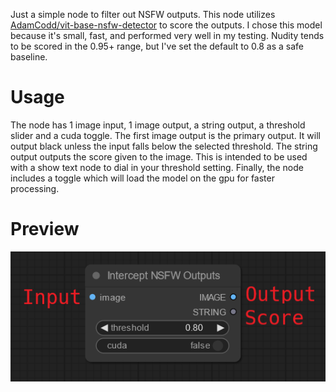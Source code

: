 Just a simple node to filter out NSFW outputs. This node utilizes [AdamCodd/vit-base-nsfw-detector](https://huggingface.co/AdamCodd/vit-base-nsfw-detector) to score the outputs. I chose this model because it's small, fast, and performed very well in my testing. Nudity tends to be scored in the 0.95+ range, but I've set the default to 0.8 as a safe baseline.
# Usage
The node has 1 image input, 1 image output, a string output, a threshold slider and a cuda toggle. The first image output is the primary output. It will output black unless the input falls below the selected threshold. The string output outputs the score given to the image. This is intended to be used with a show text node to dial in your threshold setting. Finally, the node includes a toggle which will load the model on the gpu for faster processing.
# Preview
![preview](https://github.com/BetaDoggo/ComfyUI-YetAnotherSafetyChecker/blob/main/preview.png)

